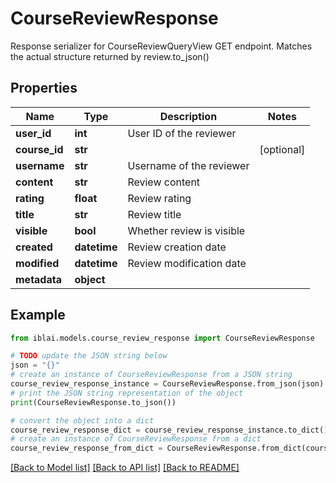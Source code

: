 # CourseReviewResponse

Response serializer for CourseReviewQueryView GET endpoint. Matches the actual structure returned by review.to_json()

## Properties

Name | Type | Description | Notes
------------ | ------------- | ------------- | -------------
**user_id** | **int** | User ID of the reviewer | 
**course_id** | **str** |  | [optional] 
**username** | **str** | Username of the reviewer | 
**content** | **str** | Review content | 
**rating** | **float** | Review rating | 
**title** | **str** | Review title | 
**visible** | **bool** | Whether review is visible | 
**created** | **datetime** | Review creation date | 
**modified** | **datetime** | Review modification date | 
**metadata** | **object** |  | 

## Example

```python
from iblai.models.course_review_response import CourseReviewResponse

# TODO update the JSON string below
json = "{}"
# create an instance of CourseReviewResponse from a JSON string
course_review_response_instance = CourseReviewResponse.from_json(json)
# print the JSON string representation of the object
print(CourseReviewResponse.to_json())

# convert the object into a dict
course_review_response_dict = course_review_response_instance.to_dict()
# create an instance of CourseReviewResponse from a dict
course_review_response_from_dict = CourseReviewResponse.from_dict(course_review_response_dict)
```
[[Back to Model list]](../README.md#documentation-for-models) [[Back to API list]](../README.md#documentation-for-api-endpoints) [[Back to README]](../README.md)


